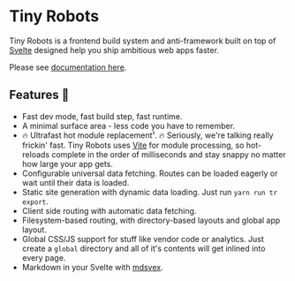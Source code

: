 # Tiny Robots

Tiny Robots is a frontend build system and anti-framework built on top of [Svelte](https://svelte.dev/blog/svelte-3-rethinking-reactivity#What_is_Svelte) designed help you ship ambitious web apps faster.

Please see [documentation here](https://tinyrobots.mksh.io).

## Features 🌈

- Fast dev mode, fast build step, fast runtime.
- A minimal surface area - less code you have to remember.
- 🔥 Ultrafast hot module replacement¹. 🔥 Seriously, we're talking really frickin' fast. Tiny Robots uses [Vite](https://www.vitejs.dev/) for module processing, so hot-reloads complete in the order of milliseconds and stay snappy no matter how large your app gets.
- Configurable universal data fetching. Routes can be loaded eagerly or wait until their data is loaded.
- Static site generation with dynamic data loading. Just run `yarn run tr export`.
- Client side routing with automatic data fetching.
- Filesystem-based routing, with directory-based layouts and global app layout.
- Global CSS/JS support for stuff like vendor code or analytics. Just create a `global` directory and all of it's contents will get inlined into every page.
- Markdown in your Svelte with [mdsvex](https://mdsvex.com/).
